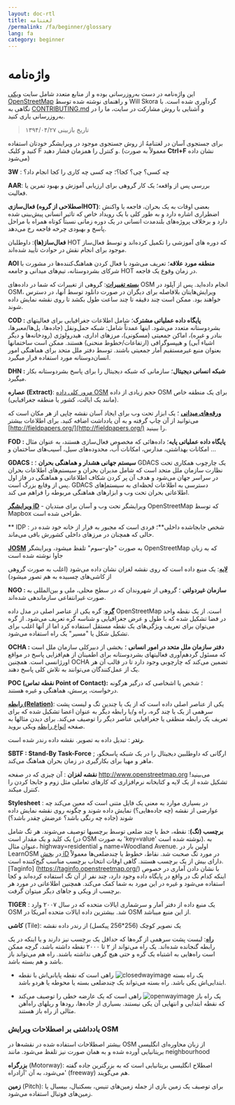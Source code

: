 ```yaml
---
layout: doc-rtl
title: لغتنامه 
/permalink: /fa/beginner/glossary
lang: fa
category: beginner
---
```


واژه‌نامه  
============

این واژه‌نامه در دست به‌روزرسانی بوده و از منابع متعدد شامل سایت [ویکی OpenStreetMap](http://wiki.openstreetmap.org/wiki/Main_Page) و راهنمای نوشته شده توسط Will Skora گردآوری شده است. با نگاهی به [CONTRIBUTING.md](https://github.com/hotosm/learnosm/blob/gh-pages/CONTRIBUTING.md) و آشنایی با روش مشارکت در سایت، ما را در به‌روزرسانی یاری کنید. 
> تاریخ بازبینی ۱۳۹۴/۰۴/۲۷  

برای جستجوی آسان در لغتنامهُ از روش جستجوی موجود در ویرایشگر خودتان استفاده کنید و کلیک F و کنترل را همزمان فشار دهید. (معمولاْ به صورت **Ctrl+F** نشان داده می‌شود)  

**3W** : چه کسی؟ چی؟ کجا؟؛ چه کسی چه کاری را کجا انجام داد؟  

**AAR**: بررسی پس از واقعه؛ یک کار گروهی برای ارزیابی آموزش و بهبود تمرین یا فعالیت.

**فعال‌سازی (اصطلاحی از گروهHOT)**: بعضی اوقات به یک بحران، فاجعه یا واکنش اضطراری اشاره دارد و به طور کلی با یک رویداد خاص که تاثیر انسانی پیش‌بینی شده دارد و برخلاف پروژه‌های بلندمدت انسانی در یک دوره زمانی نسبتاْ کوتاه همراه با مراحل پاسخ و بهبودی چرخه فاجعه رخ می‌دهد.

**فعال‌ساز(ها)**: داوطلبان HOT که دوره های آموزشی را تکمیل کرده‌اند و توسط فعال‌ساز موجود برای انجام نقش در حوادث تأیید شده‌اند. 

**AOI  منطقه مورد علاقه**؛ تعریف می‌شود با فعال کردن هماهنگ‌کننده‌ها در مشورت با شرکای بشردوستانه، تیم‌های میدانی و جامعه HOT در زمان وقوع یک فاجعه.


**[بسته تغییرات](http://wiki.openstreetmap.org/wiki/Changeset)**: گروهی از تغییرات که شما در داده‌های OSM انجام داده‌اید. پس از آپلود در OSM، ویرایش‌هایتان  بلافاصله برای دیگران در صورت دانلود توسط آنها، در دسترس خواهند بود. ممکن است چند دقیقه تا چند ساعت طول بکشد تا روی نقشه نمایش داده شوند.

**COD : پایگاه داده عملیاتی مشترک**؛ شامل اطلاعات جغرافیایی برای فعالیتهای بشردوستانه متعدد می‌شود. اینها عمدتاْ شامل: شبکه حمل‌ونقل (جاده‌ها، پل‌ها/معبرها، بنادر و غیره)، اماکن جمعیتی (مسکونی)، مرزهای اداری، هیدرولوژی (رودخانه‌ها و دیگر اشیاء آبی) و هیپسوگرافی (ارتفاعات/خطوط منحنی) هستند. ممکن است ساختمانها بعنوان منبع غیرمستقیم آمار جمعیتی باشند. توسط دفتر ملل متحد برای هماهنگی امور انسان‌دوستانه مورد استفاده قرار میگیرد.

**DHN : شبکه انسانی دیجیتال**؛ سازمانی که شبکه دیجیتال را برای پاسخ بشردوستانه بکار میگیرد.

**عصاره (Extract)**: [مرور کلی داده OSM](/fa/osm-data/data-overview/) حجم زیادی از داده OSM برای یک منطقه خاص (مانند یک ایالت، کشور یا منطقه جغرافیایی).

**[ورقه‌های میدانی](/fa/mobile-mapping/field-papers/)** ؛ یک ابزار تحت وب برای ایجاد آسان نقشه چاپی از هر مکان است که می‌توانید از آن چاپ گرفته و به آن یادداشت اضافه کنید. برای اطلاعات بیشتر [http://fieldpapers.org/](http://fieldpapers.org/) را ببینید. 

**FOD : پایگاه داده عملیاتی پایه**؛ داده‌هائی که مخصوص فعال‌سازی هستند، به عنوان مثال امکانات بهداشتی، مدارس، امکانات آب، محدوده‌های سیل، آسیب‌های ساختمان و ...

**GDACS : سیستم جهانی هشدار و هماهنگی بحران** ؛ GDACS یک چارچوب همکاری تحت نظارت سازمان ملل متحد است که شامل مدیران بحران و سیستم‌های اطلاعات بحران در سراسر جهان می‌شود و هدف آن پر کردن شکاف اطلاعاتی و هماهنگی در فاز اول پس از وقایع بزرگ است. GDACS دسترسی به اطلاعات لحظه‌ای به سیستمإهای اطلاعاتی بحران تحت وب و ابزارهای هماهنگی مربوطه را فراهم می کند.

**[ویرایشگر iD](/en/beginner/id-editor/)** - ویرایشگر تحت وب و آسان برای مبتدیان OpenStreetMap که توسط Mapbox طراحی شده است. 

** IDP : شخص جابجاشده داخلی**؛ فردی است که مجبور به فرار از خانه خود شده در حالی که همچنان در مرزهای داخلی کشورش باقی می‌ماند.

**[JOSM](https://josm.openstreetmap.de/)** به صورت "جاو-سوم" تلفظ میشود، ویرایشگر OpenStreetMap که به زبان جاوا نوشته شده است 

**[لایه](http://wiki.openstreetmap.org/wiki/Layer)**: یک منبع داده است که روی نقشه لغزان نشان داده می‌شود (اغلب به صورت گروهی از کاشی‌های چسبیده به هم تصور میشود)

**NGO : سازمان غیردولتی** ؛ گروهی از شهروندان که در سطح محلی، ملی و بین‌المللی به صورت غیرانتفاعی سازماندهی شده‌اند.  

**[گره](http://wiki.openstreetmap.org/wiki/Node)**: گره یکی از عناصر اصلی در مدل داده OpenStreetMap است. از یک نقطه واحد در فضا تشکیل شده که با طول و عرض جغرافیایی و شناسه گره تعریف می‌شود. از گره‌ می‌توان برای تعریف ویژگی‌های یک نقطه مستقل استفاده کرد اما از آنها اغلب برای تشکیل شکل یا "مسیر" یک راه استفاده می‌شود.

**OCHA : دفتر سازمان ملل متحد در امور انسانی** ؛ بخشی از دبیرکلی سازمان ملل است که مسئول گردهم‌آوری فعالیتهای بشردوستانه برای اطمینان از هم‌افزایی پاسخ در مواقع اورژانسی است. همچنین OCHA تضمین می‌کند که چارچوبی وجود دارد تا در قالب آن هر یک از عمل‌کنندگان می‌توانند به تلاش کلی پاسخ دهند.

**POC (نقطه تماس Point of Contact):** ؛ شخص یا اشخاصی که درگیر هرگونه درخواست، پرسش، هماهنگی و غیره هستند.

**[رابطه (Relation)](http://wiki.openstreetmap.org/wiki/Relation)**: یکی از عناصر اصلی داده است که از یک یا چندین تگ و لیست پشت سرهمی از یک یا چند گره، راه و/یا رابطه دیگر به عنوان اعضا تشکیل شده که برای تعریف یک رابطه منطقی یا جغرافیایی عناصر دیگر را توصیف می‌کند. برای دیدن مثالها به صفحه [انواع رابطه](http://wiki.openstreetmap.org/wiki/Types_of_relation) ویکی بروید. 

**رندر** : تبدیل داده به تصویر. نقشه داده رندر شده است.

**SBTF : Stand-By Task-Force** ; ارگانی که داوطلبین دیجیتال را در یک شبکه پاسخگو، ماهر و مهیا برای بکارگیری در زمان بحران هماهنگ می‌کند.

**نقشه لغزان** : آن چیزی که در صفحه <http://www.openstreetmap.org> می‌بینید! تشکیل شده از یک لایه و کتابخانه نرم‌افزاری که کارهای تعاملی مثل زوم و جابجا کردن را کنترل میکند.

**Stylesheet** : در بسیاری موارد به معنی یک فایل متنی است که  معین می‌کند چه عوارضی از نقشه (چه جاده‌هایی؟) نمایش داده شوند و چگونه روی نقشه نمایش داده شوند (جاده چه رنگی باشد؟ عرضش چقدر باشد؟)

**برچسب (تگ)**: نقطه، خط یا چند ضلعی توسط برچسبها توصیف می‌شوند. هر تگ شامل یک کلید و یک مقدار است (در OSM به صورت 'key=value' نوشته شده است). به عنوان مثال، highway=residential و name=Woodland Avenue. اولین بار در  LearnOSM در [بخش iD](/fa/beginner/id-editor/fa/basic-editing-with-id) در مورد تگ صحبت شد. نقاط، خطوط یا چندضلعی‌ها معمولاْ دارای بیش از یک برچسب هستند. گاهی اوقات انتخاب برچسب مناسب گیج‌کننده است. [Taginfo] (https://taginfo.openstreetmap.org/) با نشان دادن آماری در خصوص اینکه کدام تگ در واقع در پایگاه داده وجود دارد، چند نفر از آن تگ استفاده کرده‌اند و کجا استفاده می‌شود و غیره در این مورد به شما کمک می‌کند. همچنین اطلاعاتی در مورد هر برچسب از ویکی و جاهای دیگر میتوان گرفت.

**TIGER** : یک منبع داده از دفتر آمار و سرشماری ایالات متحده که در سال ۲۰۰۷ وارد OSM شد. بیشترین داده ایالات متحده آمریکا در OSM از این منبع میباشد.

**کاشی** (Tile): یک نصویر کوچک (256*256 پیکسل) از رندر داده نقشه

**[راه](http://wiki.openstreetmap.org/wiki/Way)**: لبست پشت سرهمی از گره‌ها که حداقل یک برچسب نیز دارند و یا اینکه در یک رابطه گنجانده شده‌اند. یک راه می‌تواند از ۲ تا ۲۰۰۰ نقطه داشته باشد، گرچه ممکن است راه‌هایی به اشتباه یک گره و حتی هیچ گرهی نداشته باشند. راه هم می‌تواند باز باشد و هم بسته باشد.  

* یک راه بسته ![closedwayimage](http://wiki.openstreetmap.org/w/images/thumb/e/ed/Mf_closed_way.svg/20px-Mf_closed_way.svg.png) راهی است که نقطه پایانی‌اش با نقطه ابتدایی‌اش یکی باشد. راه بسته می‌تواند یک چندضلعی بسته یا محوطه یا هردو باشد. 

* یک راه باز ![openwayimage](http://wiki.openstreetmap.org/w/images/thumb/2/2a/Mf_way.svg/20px-Mf_way.svg.png) راهی است که یک عارضه خطی را توصیف می‌کند که نقطه ابتدایی و انتهایی آن یکی نیستند. بسیاری از جاده‌ها، رودها و ریلهای راه‌آهن مثالی از راه باز هستند.
 
### یادداشتی بر اصطلاحات ویرایش OSM

بیشتر اصطلاحات استفاده شده در نقشه‌ها در OSM از زبان محاوره‌ای انگلیسی بریتانیایی آورده شده و به همان صورت نیز تلفظ می‌شود. مانند neighbourhood

**بزرگراه** (Motorway): اصطلاح انگلیسی بریتانیایی است که به بزرگترین جاده گفته می‌شود، به آن  'آزادراه' (freeway) هم می‌گویند.

**زمین** (Pitch): برای توصیف یک زمین بازی از جمله زمین‌های تنیس، بسکتبال، بیسبال یا زمین‌های فوتبال استفاده می‌شود.